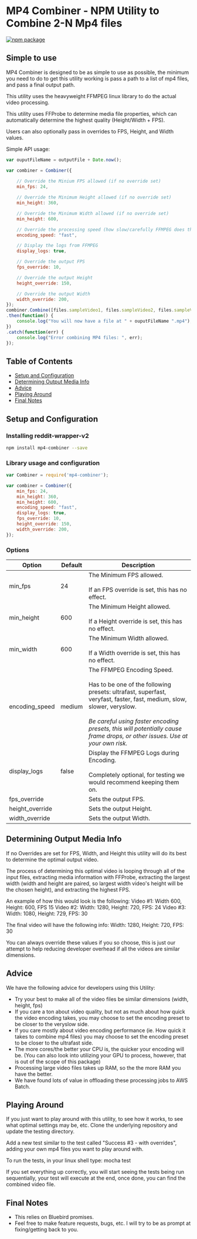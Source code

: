 


# MP4 Combiner - NPM Utility to Combine 2-N Mp4 files

[![npm package](https://nodei.co/npm/mp4-combiner.png?downloads=true&downloadRank=true&stars=true)](https://nodei.co/npm/mp4-combiner/)

## Simple to use
MP4 Combiner is designed to be as simple to use as possible, the minimum you need to do to get this utility working is pass a path to a list of mp4 files, and pass a final output path.

This utility uses the heavyweight FFMPEG linux library to do the actual video processing. 

This utility uses FFProbe to determine media file properties, which can automatically determine the highest quality (Height/Width + FPS).

Users can also optionally pass in overrides to FPS, Height, and Width values. 

Simple API usage:

``` js
var ouputFileName = outputFile + Date.now();

var combiner = Combiner({
	
	// Override the Minium FPS allowed (if no override set)
	min_fps: 24,

	// Override the Minimum Height allowed (if no override set)
	min_height: 360,

	// Override the Minimum Width allowed (if no override set)
	min_height: 600,

	// Override the processing speed (how slow/carefully FFMPEG does the video processing)
	encoding_speed: "fast",

	// Display the logs from FFMPEG
	display_logs: true,

	// Override the output FPS
	fps_override: 10,

	// Override the output Height
	height_override: 150,

	// Override the output Width
	width_override: 200,
});
combiner.Combine([files.sampleVideo1, files.sampleVideo2, files.sampleVideo1], ouputFileName)
.then(function() {
	console.log("You will now have a file at " + ouputFileName ".mp4");
})
.catch(function(err) {
	console.log("Error combining MP4 files: ", err);
});
```

## Table of Contents
- [Setup and Configuration](#setup-and-configuration)
- [Determining Output Media Info](#determining-output-media-info)
- [Advice](#advice)
- [Playing Around](#playing-around)
- [Final Notes](#final-notes)

## Setup and Configuration
### Installing reddit-wrapper-v2
``` bash
npm install mp4-combiner --save
```

### Library usage and configuration
``` js
var Combiner = require('mp4-combiner');

var combiner = Combiner({
	min_fps: 24,
	min_height: 360,
	min_height: 600,
	encoding_speed: "fast",
	display_logs: true,
	fps_override: 10,
	height_override: 150,
	width_override: 200,
});
```

### Options
| Option | Default | Description |
|--|--|--|
| min_fps | 24 | The Minimum FPS allowed.<br><br>If an FPS override is set, this has no effect. |
| min_height | 600 | The Minimum Height allowed.<br><br>If a Height override is set, this has no effect. |
| min_width | 600 | The Minimum Width allowed.<br><br>If a Width override is set, this has no effect. |
| encoding_speed | medium | The FFMPEG Encoding Speed.<br><br>Has to be one of the following presets: ultrafast, superfast, veryfast, faster, fast, medium, slow, slower, veryslow.<br><br>*Be careful using faster encoding presets, this will potentially cause frame drops, or other issues. Use at your own risk.* |
| display_logs | false | Display the FFMPEG Logs during Encoding.<br><br>Completely optional, for testing we would recommend keeping them on. |
| fps_override | | Sets the output FPS. |
| height_override | | Sets the output Height. |
| width_override | | Sets the output Width. |


## Determining Output Media Info

If no Overrides are set for FPS, Width, and Height this utility will do its best to determine the optimal output video. 

The process of determining this optimal video is looping through all of the input files, extracting media information with FFProbe, extracting the largest width (width and height are paired, so largest width video's height will be the chosen height), and extracting the highest FPS.

An example of how this would look is the following:
Video #1: Width 600, Height: 600, FPS 15
Video #2: Width: 1280, Height: 720, FPS: 24
Video #3: Width: 1080, Height: 729, FPS: 30

The final video will have the following info:
Width: 1280, Height: 720, FPS: 30

You can always override these values if you so choose, this is just our attempt to help reducing developer overhead if all the videos are similar dimensions.

## Advice

We have the following advice for developers using this Utility:
 - Try your best to make all of the video files be similar dimensions (width, height, fps)
 - If you care a ton about video quality, but not as much about how quick the video encoding takes, you may choose to set the encoding preset to be closer to the veryslow side.
 - If you care mostly about video encoding performance (ie. How quick it takes to combine mp4 files) you may choose to set the encoding preset to be closer to the ultrafast side.
 - The more cores/the better your CPU is, the quicker your encoding will be. (You can also look into utilizing your GPU to process, however, that is out of the scope of this package)
 - Processing large video files takes up RAM, so the the more RAM you have the better. 
 - We have found lots of value in offloading these processing jobs to AWS Batch.

## Playing Around

If you just want to play around with this utility, to see how it works, to see what optimal settings may be, etc. Clone the underlying repository and update the testing directory.

Add a new test similar to the test called "Success #3 - with overrides", adding your own mp4 files you want to play around with.

To run the tests, in your linux shell type: mocha test

If you set everything up correctly, you will start seeing the tests being run sequentially, your test will execute at the end, once done, you can find the combined video file.

## Final Notes
- This relies on Bluebird promises.
- Feel free to make feature requests, bugs, etc. I will try to be as prompt at fixing/getting back to you.